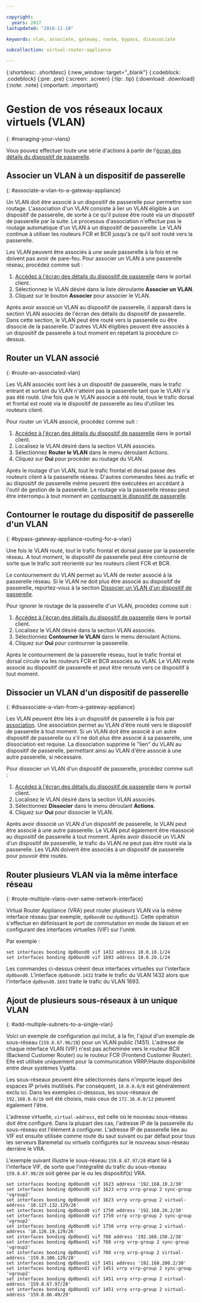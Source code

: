 ```yaml
---

copyright:
  years: 2017
lastupdated: "2018-11-10"

keywords: vlan, associate, gateway, route, bypass, disassociate

subcollection: virtual-router-appliance

---
```


{:shortdesc: .shortdesc}
{:new_window: target="_blank"}
{:codeblock: .codeblock}
{:pre: .pre}
{:screen: .screen}
{:tip: .tip}
{:download: .download}
{:note: .note}
{:important: .important}

# Gestion de vos réseaux locaux virtuels (VLAN)
{: #managing-your-vlans}

Vous pouvez effectuer toute une série d'actions à partir de l'[écran des détails du dispositif de passerelle](/docs/infrastructure/virtual-router-appliance?topic=virtual-router-appliance-view-vra-details).

## Associer un VLAN à un dispositif de passerelle
{: #associate-a-vlan-to-a-gateway-appliance}

Un VLAN doit être associé à un dispositif de passerelle pour permettre son routage. L'association d'un VLAN consiste à lier un VLAN éligible à un dispositif de passerelle, de sorte à ce qu'il puisse être routé via un dispositif de passerelle par la suite. Le processus d'association n'effectue pas le routage automatique d'un VLAN à un dispositif de passerelle. Le VLAN continue à utiliser les routeurs FCR et BCR jusqu'à ce qu'il soit routé vers la passerelle.

Les VLAN peuvent être associés à une seule passerelle à la fois et ne doivent pas avoir de pare-feu. Pour associer un VLAN à une passerelle réseau, procédez comme suit :

1. [Accédez à l'écran des détails du dispositif de passerelle](/docs/infrastructure/virtual-router-appliance?topic=virtual-router-appliance-view-vra-details) dans le portail client.
2. Sélectionnez le VLAN désiré dans la liste déroulante **Associer un VLAN**.
3. Cliquez sur le bouton **Associer** pour associer le VLAN.

Après avoir associé un VLAN au dispositif de passerelle, il apparaît dans la section VLAN associés de l'écran des détails du dispositif de passerelle. Dans cette section, le VLAN peut être routé vers la passerelle ou être dissocié de la passerelle. D'autres VLAN éligibles peuvent être associés à un dispositif de passerelle à tout moment en répétant la procédure ci-dessus.

## Router un VLAN associé
{: #route-an-associated-vlan}

Les VLAN associés sont liés à un dispositif de passerelle, mais le trafic entrant et sortant du VLAN n'atteint pas la passerelle tant que le VLAN n'a pas été routé. Une fois que le VLAN associé a été routé, tous le trafic dorsal et frontal est routé via le dispositif de passerelle au lieu d'utiliser les routeurs client.

Pour router un VLAN associé, procédez comme suit :

1. [Accédez à l'écran des détails du dispositif de passerelle](/docs/infrastructure/virtual-router-appliance?topic=virtual-router-appliance-view-vra-details) dans le portail client.
2. Localisez le VLAN désiré dans la section VLAN associés.
3. Sélectionnez **Router le VLAN** dans le menu déroulant Actions.
4. Cliquez sur **Oui** pour procéder au routage du VLAN.

Après le routage d'un VLAN, tout le trafic frontal et dorsal passe des routeurs client à la passerelle réseau. D'autres commandes liées au trafic et au dispositif de passerelle même peuvent être exécutées en accédant à l'outil de gestion de la passerelle. Le routage via la passerelle réseau peut être interrompu à tout moment en [contournant le dispositif de passerelle](#bypass-gateway-appliance-routing-for-a-vlan).

## Contourner le routage du dispositif de passerelle d'un VLAN
{: #bypass-gateway-appliance-routing-for-a-vlan}

Une fois le VLAN routé, tout le trafic frontal et dorsal passe par la passerelle réseau. A tout moment, le dispositif de passerelle peut être contourné de sorte que le trafic soit réorienté sur les routeurs client FCR et BCR.

Le contournement du VLAN permet au VLAN de rester associé à la passerelle réseau. Si le VLAN ne doit plus être associé au dispositif de passerelle, reportez-vous à la section [Dissocier un VLAN d'un dispositif de passerelle](#disassociate-a-vlan-from-a-gateway-appliance).

Pour ignorer le routage de la passerelle d'un VLAN, procédez comme suit :

1. [Accédez à l'écran des détails du dispositif de passerelle](/docs/infrastructure/virtual-router-appliance?topic=virtual-router-appliance-view-vra-details) dans le portail client.
2. Localisez le VLAN désiré dans la section VLAN associés.
3. Sélectionnez **Contourner le VLAN** dans le menu déroulant Actions.
4. Cliquez sur **Oui** pour contourner la passerelle.

Après le contournement de la passerelle réseau, tout le trafic frontal et dorsal circule via les routeurs FCR et BCR associés au VLAN. Le VLAN reste associé au dispositif de passerelle et peut être rerouté vers ce dispositif à tout moment.

## Dissocier un VLAN d'un dispositif de passerelle
{: #disassociate-a-vlan-from-a-gateway-appliance}

Les VLAN peuvent être liés à un dispositif de passerelle à la fois par [association](#associate-a-vlan-to-a-gateway-appliance). Une association permet au VLAN d'être routé vers le dispositif de passerelle à tout moment. Si un VLAN doit être associé à un autre dispositif de passerelle ou s'il ne doit plus être associé à sa passerelle, une dissociation est requise. La dissociation supprime le "lien" du VLAN au dispositif de passerelle, permettant ainsi au VLAN d'être associé à une autre passerelle, si nécessaire.

Pour dissocier un VLAN d'un dispositif de passerelle, procédez comme suit :

1. [Accédez à l'écran des détails du dispositif de passerelle](/docs/infrastructure/virtual-router-appliance?topic=virtual-router-appliance-view-vra-details) dans le portail client.
2. Localisez le VLAN désiré dans la section VLAN associés.
3. Sélectionnez **Dissocier** dans le menu déroulant **Actions**.
4. Cliquez sur **Oui** pour dissocier le VLAN.

Après avoir dissocié un VLAN d'un dispositif de passerelle, le VLAN peut être associé à une autre passerelle. Le VLAN peut également être réassocié au dispositif de passerelle à tout moment. Après avoir dissocié un VLAN d'un dispositif de passerelle, le trafic du VLAN ne peut pas être routé via la passerelle. Les VLAN doivent être associés à un dispositif de passerelle pour pouvoir être routés.

## Router plusieurs VLAN via la même interface réseau
{: #route-multiple-vlans-over-same-network-interface}

Virtual Router Appliance (VRA) peut router plusieurs VLAN via la même interface réseau (par exemple, `dp0bond0` ou `dp0bond1`). Cette opération s'effectue en définissant le port de commutation en mode de liaison et en configurant des interfaces virtuelles (VIF) sur l'unité.

Par exemple :

```
set interfaces bonding dp0bond0 vif 1432 address 10.0.10.1/24
set interfaces bonding dp0bond0 vif 1693 address 10.0.20.1/24
```

Les commandes ci-dessus créent deux interfaces virtuelles sur l'interface `dp0bond0`. L'interface `dp0bond0.1432` traite le trafic du VLAN 1432 alors que l'interface `dp0bond0.1693` traite le trafic du VLAN 1693.

## Ajout de plusieurs sous-réseaux à un unique VLAN
{: #add-multiple-subnets-to-a-single-vlan}

Voici un exemple de configuration qui inclut, à la fin, l'ajout d'un exemple de sous-réseau (`159.8.67.96/28`) pour un VLAN public (1451). L'adresse de chaque interface VLAN (VIF) n'est pas acheminée vers le routeur BCR (Backend Customer Router) ou le routeur FCR (Frontend Customer Router). Elle est utilisée uniquement pour la communication VRRP/Haute disponibilité entre deux systèmes Vyatta.

Les sous-réseaux peuvent être sélectionnés dans n'importe lequel des espaces IP privés inutilisés. Par conséquent, `10.0.0.0/8` est généralement exclu ici. Dans les exemples ci-dessous, les sous-réseaux de `192.168.0.0/16` ont été choisis, mais ceux de `172.16.0.0/12` peuvent également l'être.

L'adresse virtuelle, `virtual-address`, est celle où le nouveau sous-réseau doit être configuré. Dans la plupart des cas, l'adresse IP de la passerelle du sous-réseau est l'élément à configurer. L'adresse IP de passerelle liée au VIF est ensuite utilisée comme route du saut suivant ou par défaut pour tous les serveurs Baremetal ou virtuels configurés sur le nouveau sous-réseau derrière le VRA. 

L'exemple suivant illustre le sous-réseau `159.8.67.97/28` étant lié à l'interface VIF, de sorte que l'intégralité du trafic du sous-réseau `159.8.67.98/28` soit gérée par le ou les dispositif(s) VRA.

```
set interfaces bonding dp0bond0 vif 1623 address '192.168.10.2/30'
set interfaces bonding dp0bond0 vif 1623 vrrp vrrp-group 2 sync-group 'vgroup2'
set interfaces bonding dp0bond0 vif 1623 vrrp vrrp-group 2 virtual-address '10.127.132.129/26'
set interfaces bonding dp0bond0 vif 1750 address '192.168.20.2/30'
set interfaces bonding dp0bond0 vif 1750 vrrp vrrp-group 2 sync-group 'vgroup2'
set interfaces bonding dp0bond0 vif 1750 vrrp vrrp-group 2 virtual-address '10.126.19.129/26'
set interfaces bonding dp0bond1 vif 788 address '192.168.150.2/30'
set interfaces bonding dp0bond1 vif 788 vrrp vrrp-group 2 sync-group 'vgroup2'
set interfaces bonding dp0bond1 vif 788 vrrp vrrp-group 2 virtual-address '159.8.106.129/28'
set interfaces bonding dp0bond1 vif 1451 address '192.168.200.2/30'
set interfaces bonding dp0bond1 vif 1451 vrrp vrrp-group 2 sync-group 'vgroup2'
set interfaces bonding dp0bond1 vif 1451 vrrp vrrp-group 2 virtual-address '159.8.67.97/28'
set interfaces bonding dp0bond1 vif 1451 vrrp vrrp-group 2 virtual-address '159.8.86.49/29'
```
